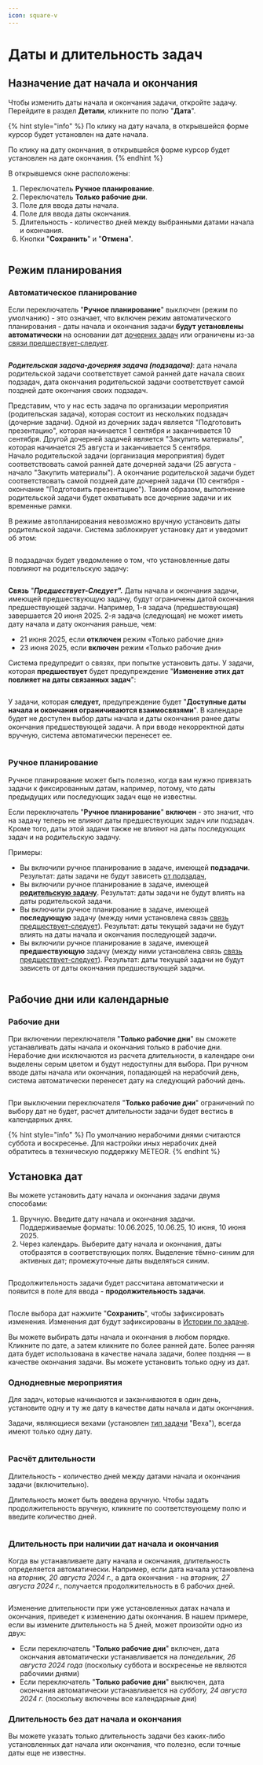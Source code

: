 ```yaml
---
icon: square-v
---
```


# Даты и длительность задач

## Назначение дат начала и окончания

Чтобы изменить даты начала и окончания задачи, откройте задачу. Перейдите в раздел **Детали**, кликните по полю "**Дата**".&#x20;

{% hint style="info" %}
По клику на дату начала, в открывшейся форме курсор будет установлен на дате начала.

По клику на дату окончания, в открывшейся форме курсор будет установлен на дате окончания.&#x20;
{% endhint %}

В открывшемся окне расположены:

1. Переключатель **Ручное планирование**.
2. Переключатель **Только рабочие дни**.
3. Поле для ввода даты начала.
4. Поле для ввода даты окончания.
5. Длительность - количество дней между выбранными датами начала и окончания.
6. Кнопки "**Сохранить**" и "**Отмена**".

<figure><img src="../../.gitbook/assets/image (4).png" alt=""><figcaption></figcaption></figure>

## Режим планирования

### Автоматическое планирование

Если переключатель "**Ручное планирование**" выключен (режим по умолчанию) - это означает, что включен режим автоматического планирования - даты начала и окончания задачи **будут установлены автоматически** на основании дат [дочерних задач](svyazi-i-ierarkhii-zadach.md#ierarkhiya-zadach) или ограничены из-за [связи предшествует-следует](svyazi-i-ierarkhii-zadach.md#id-4.-predshestvuet-sleduet).

<figure><img src="../../.gitbook/assets/image (14).png" alt=""><figcaption></figcaption></figure>

_**Родительская задача-дочерняя задача (подзадача)**_: дата начала родительской задачи соответствует самой ранней дате начала своих подзадач, дата окончания родительской задачи соответствует самой поздней дате окончания своих подзадач.

Представим, что у нас есть задача по организации мероприятия (родительская задача), которая состоит из нескольких подзадач (дочерние задачи). Одной из дочерних задач является "Подготовить презентацию", которая начинается 1 сентября и заканчивается 10 сентября. Другой дочерней задачей является "Закупить материалы", которая начинается 25 августа и заканчивается 5 сентября.\
Начало родительской задачи (организация мероприятия) будет соответствовать самой ранней дате дочерней задачи (25 августа - начало "Закупить материалы"). А окончание родительской задачи будет соответствовать самой поздней дате дочерней задачи (10 сентября - окончание "Подготовить презентацию"). Таким образом, выполнение родительской задачи будет охватывать все дочерние задачи и их временные рамки.

В режиме автопланирования невозможно вручную установить даты родительской задачи. Система заблокирует установку дат и уведомит об этом:

<figure><img src="../../.gitbook/assets/image (8).png" alt=""><figcaption></figcaption></figure>

В подзадачах будет уведомление о том, что установленные даты повлияют на родительскую задачу:

<figure><img src="../../.gitbook/assets/image (9).png" alt=""><figcaption></figcaption></figure>

**Связь** "_**Предшествует-Следует".**_ Даты начала и окончания задачи, имеющей предшествующую задачу, будут ограничены датой окончания предшествующей задачи. Например, 1-я задача (предшествующая) завершается 20 июня 2025. 2-я задача (следующая) не может иметь дату начала и дату окончания раньше, чем:

* 21 июня 2025, если **отключен** режим «Только рабочие дни»&#x20;
* 23 июня 2025, если **включен** режим «Только рабочие дни» &#x20;

Система предупредит о связях, при попытке установить даты. У задачи, которая **предшествует** будет предупреждение "**Изменение этих дат повлияет на даты связанных задач**":

<figure><img src="../../.gitbook/assets/image (12).png" alt=""><figcaption></figcaption></figure>

У задачи, которая **следует,** предупреждение будет "**Доступные даты начала и окончания ограничиваются взаимосвязями**".  В календаре будет не доступен выбор даты начала и даты окончания ранее даты окончания предшествующей задачи. А при вводе некорректной даты вручную, система автоматически перенесет ее.

<figure><img src="../../.gitbook/assets/image (1163).png" alt=""><figcaption></figcaption></figure>

### Ручное планирование

Ручное планирование может быть полезно, когда вам нужно привязать задачи к фиксированным датам, например, потому, что даты предыдущих или последующих задач еще не известны.

Если переключатель "**Ручное планирование**" **включен** - это значит, что на задачу теперь не влияют даты предшествующих задач или подзадач. Кроме того, даты этой задачи также не влияют на даты последующих задач и на родительскую задачу.&#x20;

Примеры:

* Вы включили ручное планирование в задаче, имеющей **подзадачи**. Результат: даты задачи не будут зависеть [от подзадач](svyazi-i-ierarkhii-zadach.md#ierarkhiya-zadach),&#x20;
* Вы включили ручное планирование в задаче, имеющей [**родительскую задачу**](svyazi-i-ierarkhii-zadach.md#ierarkhiya-zadach). Результат: даты задачи не будут влиять на даты родительской задачи.&#x20;
* Вы включили ручное планирование в задаче, имеющей **последующую** задачу (между ними установлена связь [связь предшествует-следует](svyazi-i-ierarkhii-zadach.md#id-4.-predshestvuet-sleduet)). Результат: даты текущей задачи не будут влиять на даты начала и окончания последующей задачи.
* Вы включили ручное планирование в задаче, имеющей **предшествующую** задачу (между ними установлена связь [связь предшествует-следует](svyazi-i-ierarkhii-zadach.md#id-4.-predshestvuet-sleduet)). Результат: даты текущей задачи не будут зависеть от даты окончания предшествующей задачи.

<figure><img src="../../.gitbook/assets/image (13).png" alt=""><figcaption></figcaption></figure>

## Рабочие дни или календарные

### Рабочие дни

При включении переключателя "**Только рабочие дни**" вы сможете устанавливать даты начала и окончания только в рабочие дни. Нерабочие дни исключаются из расчета длительности, в календаре они выделены серым цветом и будут недоступны для выбора. При ручном вводе даты начала или окончания, попадающей на нерабочий день, система автоматически перенесет дату на  следующий рабочий день. &#x20;

<figure><img src="../../.gitbook/assets/image (4) (1).png" alt=""><figcaption></figcaption></figure>

При выключении переключателя "**Только рабочие дни**" ограничений по выбору дат не будет, расчет длительности задачи будет вестись в календарных днях.

{% hint style="info" %}
По умолчанию нерабочими днями считаются суббота и воскресенье. Для настройки иных нерабочих дней обратитесь в техническую поддержку METEOR.
{% endhint %}

## Установка дат

Вы можете установить дату начала и окончания задачи двумя способами:

1. Вручную. Введите дату начала и окончания задачи. Поддерживаемые форматы: 10.06.2025, 10.06.25, 10 июня, 10 июня 2025.
2. Через календарь. Выберите дату начала и окончания, даты отобразятся в соответствующих полях. Выделение тёмно-синим для активных дат; промежуточные даты выделяться синим.

<figure><img src="../../.gitbook/assets/image (1) (1) (1).png" alt=""><figcaption></figcaption></figure>

Продолжительность задачи будет рассчитана автоматически и появится в поле для ввода - **продолжительность задачи**.

<figure><img src="../../.gitbook/assets/image (2) (1) (1).png" alt=""><figcaption></figcaption></figure>

После выбора дат нажмите "**Сохранить**", чтобы зафиксировать изменения. Изменения дат будут зафиксированы в [Истории по задаче](istoriya-po-zadache.md).

Вы можете выбирать даты начала и окончания в любом порядке. Кликните по дате, а затем кликните по более ранней дате. Более ранняя дата будет использована в качестве начала задачи, более поздняя — в качестве окончания задачи. Вы можете установить только одну из дат.&#x20;

### Однодневные мероприятия

Для задач, которые начинаются и заканчиваются в один день, установите одну и ту же дату в качестве даты начала и даты окончания.&#x20;

Задачи, являющиеся вехами (установлен [тип задачи](../../rukovodstvo-administratora/zadachi/tipy-zadach.md) "Веха"), всегда имеют только одну дату.

<figure><img src="../../.gitbook/assets/image (3) (1) (1).png" alt=""><figcaption></figcaption></figure>

### Расчёт длительности

Длительность - количество дней между датами начала и окончания задачи (включительно).

Длительность может быть введена вручную. Чтобы задать продолжительность вручную, кликните по соответствующему полю и введите количество дней.

<figure><img src="../../.gitbook/assets/image (5).png" alt=""><figcaption></figcaption></figure>

### Длительность при наличии дат начала и окончания

Когда вы устанавливаете дату начала и окончания, длительность определяется автоматически. Например, если дата начала установлена на _вторник, 20 августа 2024 г._, а дата окончания - на _вторник, 27 августа 2024 г._, получается продолжительность в 6 рабочих дней.

<figure><img src="../../.gitbook/assets/image (6).png" alt=""><figcaption></figcaption></figure>

Изменение длительности при уже установленных датах начала и окончания, приведет к изменению даты окончания. В нашем примере, если вы измените длительность на 5 дней, может произойти одно из двух:

* Если переключатель "**Только рабочие** **дни**" включен, дата окончания автоматически устанавливается на _понедельник, 26 августа 2024 года_ (поскольку суббота и воскресенье не являются рабочими днями)
* Если переключатель "**Только рабочие** **дни**" выключен, дата окончания автоматически устанавливается на _субботу, 24 августа 2024 г._ (поскольку включены все календарные дни)

### Длительность без дат начала и окончания

Вы можете указать только длительность задачи без каких-либо установленных дат начала или окончания, что полезно, если точные даты еще не известны.

